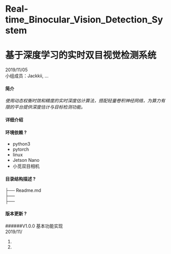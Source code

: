 # Real-time_Binocular_Vision_Detection_System 
# 基于深度学习的实时双目视觉检测系统
2019/11/05      
小组成员：Jackkii, ...

#### 简介
*使用动态权衡时效和精度的实时深度估计算法，搭配轻量卷积神经网络，为算力有限的平台提供深度估计与目标检测功能。*

#### 详细介绍

#### 环境依赖 ?
* python3
* pytorch
* linux
* Jetson Nano
* 小觅双目相机


#### 目录结构描述 ?
├── Readme.md                       
├──                                
├──         



#### 版本更新 ?
######V1.0.0 基本功能实现      
2019/11/

1.     
2.
